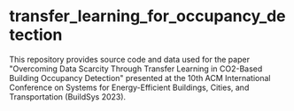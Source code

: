 # transfer_learning_for_occupancy_detection
This repository provides source code and data used for the paper "Overcoming Data Scarcity Through Transfer Learning in CO2-Based Building Occupancy Detection" presented at the 10th ACM International Conference on Systems for Energy-Efficient Buildings, Cities, and Transportation (BuildSys 2023).
